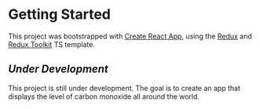 # Getting Started 

This project was bootstrapped with [Create React App](https://github.com/facebook/create-react-app), using the [Redux](https://redux.js.org/) and [Redux Toolkit](https://redux-toolkit.js.org/) TS template.

## ***Under Development***

This project is still under development.
The goal is to create an app that displays the level of carbon monoxide all around the world.